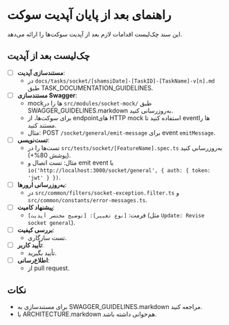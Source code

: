 # راهنمای بعد از پایان آپدیت سوکت

این سند چک‌لیست اقدامات لازم بعد از آپدیت سوکت‌ها را ارائه می‌دهد.

## چک‌لیست بعد از آپدیت
- [ ] **مستندسازی آپدیت**:
  - در `docs/tasks/socket/[shamsiDate]-[TaskID]-[TaskName]-v[n].md` طبق TASK_DOCUMENTATION_GUIDELINES.
- [ ] **مستندسازی Swagger**:
  - mockها را در `src/modules/socket-mock/` طبق SWAGGER_GUIDELINES.markdown به‌روزرسانی کنید.
  - برای سوکت‌ها، از endpointهای HTTP mock استفاده کنید تا eventها را مستند کنید.
  - مثال: POST `/socket/general/emit-message` برای event `emitMessage`.
- [ ] **تست‌نویسی**:
  - تست‌ها را در `src/tests/socket/[FeatureName].spec.ts` به‌روزرسانی کنید (پوشش 80%+).
  - مثال: تست اتصال و emit event با `io('http://localhost:3000/socket/general', { auth: { token: 'jwt' } })`.
- [ ] **به‌روزرسانی ارورها**:
  - در `src/common/filters/socket-exception.filter.ts` و `src/common/constants/error-messages.ts`.
- [ ] **پیشنهاد کامیت**:
  - فرمت: `[نوع تغییر]: [توضیح مختصر آپدیت]` (مثل `Update: Revise socket general`).
- [ ] **بررسی کیفیت**:
  - تست سازگاری.
- [ ] **تأیید کاربر**:
  - تأیید بگیرید.
- [ ] **اطلاع‌رسانی**:
  - از pull request.

## نکات
- برای مستندسازی به SWAGGER_GUIDELINES.markdown مراجعه کنید.
- با ARCHITECTURE.markdown هم‌خوانی داشته باشد.